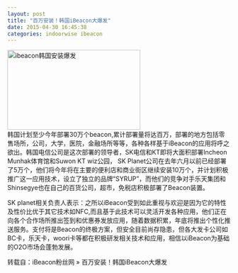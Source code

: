 ```yaml
---
layout: post
title: "百万安装！韩国iBeacon大爆发"
date: 2015-04-30 16:45:38
categories: indoorwise ibeacon
---
```

<p><a href="http://www.ibeaconfans.com/wp-content/uploads/2015/03/ibeacon韩国安装爆发.jpg"><img alt="ibeacon韩国安装爆发" class="alignnone size-medium wp-image-1274" height="180" src="http://www.ibeaconfans.com/wp-content/uploads/2015/03/ibeacon韩国安装爆发-300x180.jpg" width="300"/></a><br/>
韩国计划至少今年部署30万个beacon,累计部署量将达百万，部署的地方包括零售场所，公司，大学，医院，金融场所等等，各种各样基于iBeacon的应用将呼之欲出。韩国电信公司是这次部署的领导者，SK电信和KT即将大面积部署Incheon Munhak体育馆和Suwon KT wiz公园， SK Planet公司在去年六月以前已经部署了5万个，他们将今年将在主要的便利店和商业街区继续安装10万个，并计划积极推广这一应用技术，设立了独立的品牌“SYRUP”，而他们的竞争对手乐天集团和Shinsegye也在自己的百货公司，超市，免税店积极部署了Beacon装置。</p>


<p>SK planet相关负责人表示：之所以iBeacon受到如此重视与欢迎是因为它的特性及性价比优于其它技术如NFC,而且基于此技术可以灵活开发各种应用，他们正在向各个合作场所推出签到和优惠券发放应用，随着数据积累，年底将推出个性化推送服务。支付将是Beacon的终极方案，但安全目前尚存隐患，但各大发卡公司如BC卡，乐天卡，woori卡等都在积极研发相关技术和应用，相信以iBeacon为基础的O2O市场会蓬勃发展。</p>


<p>转载自：iBeacon粉丝网 » 百万安装！韩国iBeacon大爆发</p>